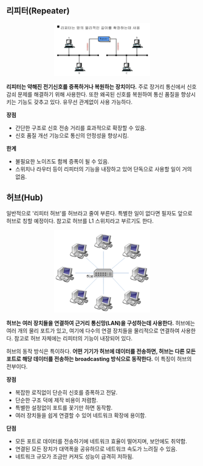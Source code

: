 ## 리피터(Repeater)

<p align="center">
  <img width="50%" height="50%" src="../../../이미지 폴더/네트워크/repeater.png">
</p>

**리피터는 약해진 전기신호를 증폭하거나 복원하는 장치이다.** 주로 장거리 통신에서 신호 감쇠 문제를 해결하기 위해 사용한다. 또한 왜곡된 신호를 복원하여 통신 품질을 향상시키는 기능도 갖추고 있다. 유무선 관계없이 사용 가능하다.

**장점**

- 간단한 구조로 신호 전송 거리를 효과적으로 확장할 수 있음.
- 신호 품질 개선 기능으로 통신의 안정성을 향상시킴.

**한계**

- 불필요한 노이즈도 함께 증폭이 될 수 있음.
- 스위치나 라우터 등이 리피터의 기능을 내장하고 있어 단독으로 사용할 일이 거의 없음.

## 허브(Hub)

일반적으로 '리피터 허브'를 허브라고 줄여 부른다. 특별한 일이 없다면 필자도 앞으로 허브로 칭할 예정이다. 참고로 허브를 L1 스위치라고 부르기도 한다.

<p align="center">
  <img width="50%" height="50%" src="../../../이미지 폴더/네트워크/hub.png">
</p>

**허브는 여러 장치들을 연결하여 근거리 통신망(LAN)을 구성하는데 사용한다.** 허브에는 여러 개의 물리 포트가 있고, 여기에 다수의 연결 장치들을 물리적으로 연결하여 사용한다. 참고로 허브 자체에는 리피터의 기능이 내장되어 있다. 

허브의 동작 방식은 특이하다. **어떤 기기가 허브에 데이터를 전송하면, 허브는 다른 모든 포트로 해당 데이터를 전송하는 broadcasting 방식으로 동작한다.** 이 특징이 허브의 전부이다.

**장점**

- 복잡한 로직없이 단순히 신호를 증폭하고 전달.
- 단순한 구조 덕에 제작 비용이 저렴함.
- 특별한 설정없이 포트를 꽃기만 하면 동작함.
- 여러 장치들을 쉽게 연결할 수 있어 네트워크 확장에 용이함.

**단점**

- 모든 포트로 데이터를 전송하기에 네트워크 효율이 떨어지며, 보안에도 취약함.
- 연결된 모든 장치가 대역폭을 공유하므로 네트워크 속도가 느려질 수 있음.
- 네트워크 규모가 조금만 커져도 성능이 급격히 저하됨.